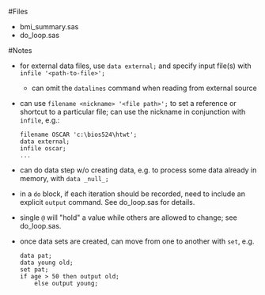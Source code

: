 #Files
- bmi_summary.sas
- do_loop.sas


#Notes
- for external data files, use `data external;` and specify input file(s) with `infile '<path-to-file>';`
    - can omit the `datalines` command when reading from external source
- can use `filename <nickname> '<file path>';` to set a reference or shortcut to a particular file; can use the nickname in conjunction with `infile`, e.g.:
    ```
    filename OSCAR 'c:\bios524\htwt';
    data external;
    infile oscar;
    ...
    ```

- can do data step w/o creating data, e.g. to process some data already in memory, with `data _null_;`
- in a `do` block, if each iteration should be recorded, need to include an explicit `output` command.  See do_loop.sas for details.
- single `@` will "hold" a value while others are allowed to change; see do_loop.sas.
- once data sets are created, can move from one to another with `set`, e.g.
    ```
    data pat;
    data young old;
    set pat;
    if age > 50 then output old;
        else output young;
    ```
